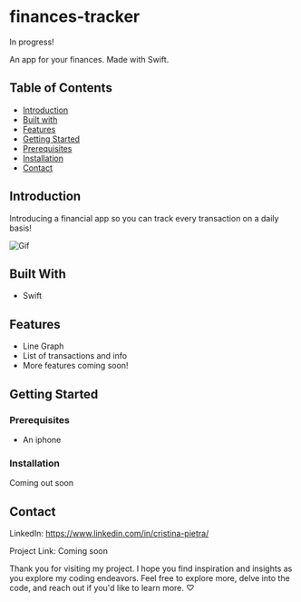 # finances-tracker

 In progress!
 
 An app for your finances. Made with Swift.

 ## Table of Contents
- [Introduction](#introduction)
- [Built with](#built-with)
- [Features](#features)
- [Getting Started](#getting-started)
 - [Prerequisites](#prerequisites)
 - [Installation](#installation)
- [Contact](#contact)

## Introduction

Introducing a financial app so you can track every transaction on a daily basis!


![Gif](https://github.com/cschiappa/pets-social/blob/master/assets/pets_social_gif.gif?raw=true)



## Built With
- Swift

## Features
- Line Graph
- List of transactions and info
- More features coming soon!

## Getting Started

### Prerequisites
- An iphone

### Installation
Coming out soon

## Contact

LinkedIn: https://www.linkedin.com/in/cristina-pietra/ 

Project Link: Coming soon

Thank you for visiting my project. I hope you find inspiration and insights as you explore my coding endeavors.
Feel free to explore more, delve into the code, and reach out if you'd like to learn more. ♡	
